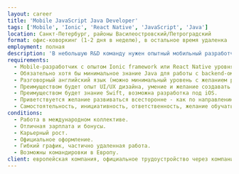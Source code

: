 ```yaml
---
layout: career
title: 'Mobile JavaScript Java Developer'
tags: ['Mobile', 'Ionic', 'React Native', 'JavaScript', 'Java']
location: Санкт-Петербург, районы Василеостровский/Петроградский
format: офис-коворкинг (1-2 дня в неделю), в остальное время удаленка
employment: полная
description: 'В небольшую R&D команду нужен опытный мобильный разработчик со знанием Java. Разработка комплексных мобильных решений для европейских заказчиков в команде с российскими и европейскими разработчиками. Примеры проектов: приложение для регистрации времени, приложение для регистрации инцидентов и отслеживания статусов. Основная часть работы будет заключаться в мобильной разработке и UI/UX дизайне приложений, также работа с Java backend включая интеграцию, тестирование веб-сервисов.'
requirements:
  - Mobile-разработчик с опытом Ionic framework или React Native уровня Middle/Senior. Команда небольшая, атмосфера стартапа, поэтому нет времени обучать Junior-ов.
  - Обязательно хотя бы минимальное знание Java для работы с backend-ом.
  - Разговорный английский язык (можно минимальный уровень с желанием развиваться).
  - Преимуществом будет опыт UI/UX дизайна, умение и желание создавать красивые удобные интерфейсы.
  - Преимуществом будет знание Swift, возможна разработка под iOS.
  - Приветствуется желание развиваться всесторонне - как по направлению Mobile, так и по Java.
  - Самостоятельность, инициативность, ответственность, желание обучаться.
conditions:
  - Работа в международном коллективе.
  - Отличная зарплата и бонусы.
  - Карьерный рост.
  - Официальное оформление.
  - Гибкий график, частично удаленная работа.
  - Возможны командировки в Европу.
client: европейская компания, официальное трудоустройство через компанию в Санкт-Петербурге
---
```

